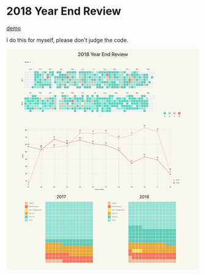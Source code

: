 # 2018 Year End Review

[demo](https://blog.arvinh.info/YearEndReview-2018/)

I do this for myself, please don't judge the code.

![2018 Year End Review](./YearEndReview-2018_.png)